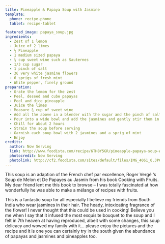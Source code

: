 ```yaml
---
title: Pineapple & Papaya Soup with Jasmine
template:
  phone: recipe-phone
  tablet: recipe-tablet

featured_image: papaya_soup.jpg
ingredients:
  - Zest of 1 lemon
  - Juice of 2 limes
  - ½ Pineapple
  - 1 medium sized papaya
  - ¾ cup sweet wine such as Sauternes
  - 1/3 cup sugar
  - 1 pinch of salt
  - 36 very white jasmine flowers
  - 6 sprigs of fresh mint
  - White pepper, finely ground
preparation:
  - Grate the lemon for the zest
  - Peel, deseed and cube papayas
  - Peel and dice pineapple
  - Juice the limes
  - Measure ¾ cup of sweet wine
  - Add all the above in a blender with the sugar and the pinch of salt
  - Pour into a wide bowl and add the jasmines and gently stir them in
  - Chill for about 2 hours
  - Strain the soup before serving
  - Garnish each soup bowl with 2 jasmines and a sprig of mint
  - Enjoy
credits:
  author: Now Serving
  link: http://www.foodista.com/recipe/6TH8Y5GR/pineapple-papaya-soup-with-jasmine
  photocredit: Now Serving
  photolink: http://cf2.foodista.com/sites/default/files/IMG_4061_0.JPG
---
```


This soup is an adaption of the French chef par excellence, Roger Vergé ‘s Soup de Melon et De Papayes au Jasmin from his book Cooking with Fruits. My dear friend lent me this book to browse – I was totally fascinated at how wonderfully he was able to make a mélange of recipes with fruits.

This is a fantastic soup for all especially I believe my friends from South India who wear jasmines in their hair. The heady, intoxicating fragrance of the flower! I never thought that this could be used in cooking! Believe you me when I say that it infused the most exquisite bouquet to the soup and I felt in 7th heaven at having reproduced, albeit with some changes, this soup delicacy and wowed my family with it… please enjoy the pictures and the recipe and it is one you can certainly try in the south given the abundance of papayas and jasmines and pineapples too.

